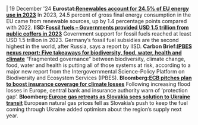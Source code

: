 | 19 December '24
**Eurostat:**[**Renewables account for 24.5% of EU energy use in 2023**](https://ec.europa.eu/eurostat/en/web/products-eurostat-news/w/ddn-20241219-3)
In 2023, 24.5 percent of gross final energy consumption in the EU came from renewable sources, up by 1.4 percentage points compared with 2022.
**IISD:**[**Fossil fuels – Governments provided USD 1.5 trillion from public coffers in 2023**](https://www.iisd.org/articles/insight/cost-fossil-fuel-reliance-governments-provided-15-trillion-2023)
Government support for fossil fuels reached at least USD 1.5 trillion in 2023. Germany’s fossil fuel subsidies are the second highest in the world, after Russia, says a report by IISD.
**Carbon Brief:**[**IPBES nexus report: Five takeaways for biodiversity, food, water, health and climate**](https://www.carbonbrief.org/ipbes-nexus-report-five-takeaways-for-biodiversity-food-water-health-and-climate/)
“Fragmented governance” between biodiversity, climate change, food, water and health is putting all of those systems at risk, according to a major new report from the Intergovernmental Science-Policy Platform on Biodiversity and Ecosystem Services (IPBES).
**Bloomberg:**[**ECB pitches plan to boost insurance coverage for climate losses**](https://www.bloomberg.com/news/articles/2024-12-18/ecb-pitches-plan-to-boost-insurance-coverage-for-climate-losses)
Following increasing flood losses in Europe, central bank and insurance authority warn of ‘protection gap’.
**Bloomberg:**[**Europe gas retreats as Slovakia sees solution to Ukraine transit**](https://www.bloomberg.com/news/articles/2024-12-18/european-gas-holds-gain-as-traders-monitor-ukraine-transit-talks)
European natural gas prices fell as Slovakia’s push to keep the fuel coming through Ukraine added optimism about the region’s supply next year.
